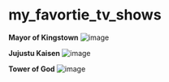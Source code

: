 # my_favortie_tv_shows

 **Mayor of Kingstown**
  ![image](https://www.google.com/imgres?imgurl=https%3A%2F%2Fm.media-amazon.com%2Fimages%2FM%2FMV5BODZlNzdjZTYtOGQzZC00MGRhLWJhMzYtMzk0YjkwY2MxYTZjXkEyXkFqcGdeQXVyMTEyMjM2NDc2._V1_.jpg&tbnid=0boY_A0uqwxuZM&vet=10CBEQxiAoAWoXChMI-IiIhPzMhwMVAAAAAB0AAAAAECM..i&imgrefurl=https%3A%2F%2Fm.imdb.com%2Ftitle%2Ftt11712058%2Fmediaviewer%2Frm1626927873%2F&docid=LcigIWttOaHeJM&w=1000&h=1500&itg=1&q=mayor%20of%20kingstown&ved=0CBEQxiAoAWoXChMI-IiIhPzMhwMVAAAAAB0AAAAAECM)



  **Jujustu Kaisen**
   ![image](https://www.bing.com/images/search?view=detailV2&ccid=XUu%2fPYhf&id=DBC6957D047F4EBE1993528E630BF00353E5ACE2&thid=OIP.XUu_PYhfsmW8j9QPu_q2jAHaLH&mediaurl=https%3a%2f%2fwww.themoviedb.org%2ft%2fp%2foriginal%2ffFgRMzm2LPPac36qmVi5EBmW9i6.jpg&cdnurl=https%3a%2f%2fth.bing.com%2fth%2fid%2fR.5d4bbf3d885fb265bc8fd40fbbfab68c%3frik%3d4qzlUwPwC2OOUg%26pid%3dImgRaw%26r%3d0&exph=1500&expw=1000&q=jujustu+kaisen&simid=608010607935366148&FORM=IRPRST&ck=D966D959879D370BED95B0F5A42E531E&selectedIndex=0&itb=0)


   **Tower of God**
   ![image](https://th.bing.com/th/id/OIP.UOAJVpDi2q-VpAmqHkzZwgHaK5?w=195&h=287&c=7&r=0&o=5&dpr=1.5&pid=1.7)